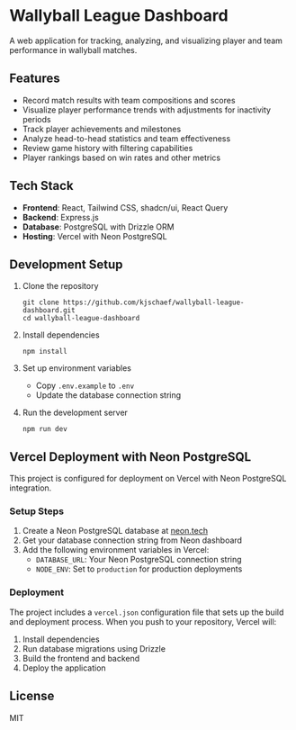 # Wallyball League Dashboard

A web application for tracking, analyzing, and visualizing player and team performance in wallyball matches.

## Features

- Record match results with team compositions and scores
- Visualize player performance trends with adjustments for inactivity periods
- Track player achievements and milestones
- Analyze head-to-head statistics and team effectiveness
- Review game history with filtering capabilities
- Player rankings based on win rates and other metrics

## Tech Stack

- **Frontend**: React, Tailwind CSS, shadcn/ui, React Query
- **Backend**: Express.js
- **Database**: PostgreSQL with Drizzle ORM
- **Hosting**: Vercel with Neon PostgreSQL

## Development Setup

1. Clone the repository
   ```
   git clone https://github.com/kjschaef/wallyball-league-dashboard.git
   cd wallyball-league-dashboard
   ```

2. Install dependencies
   ```
   npm install
   ```

3. Set up environment variables
   - Copy `.env.example` to `.env`
   - Update the database connection string

4. Run the development server
   ```
   npm run dev
   ```

## Vercel Deployment with Neon PostgreSQL

This project is configured for deployment on Vercel with Neon PostgreSQL integration.

### Setup Steps

1. Create a Neon PostgreSQL database at [neon.tech](https://neon.tech)
2. Get your database connection string from Neon dashboard
3. Add the following environment variables in Vercel:
   - `DATABASE_URL`: Your Neon PostgreSQL connection string
   - `NODE_ENV`: Set to `production` for production deployments

### Deployment

The project includes a `vercel.json` configuration file that sets up the build and deployment process. When you push to your repository, Vercel will:

1. Install dependencies
2. Run database migrations using Drizzle
3. Build the frontend and backend
4. Deploy the application

## License

MIT
